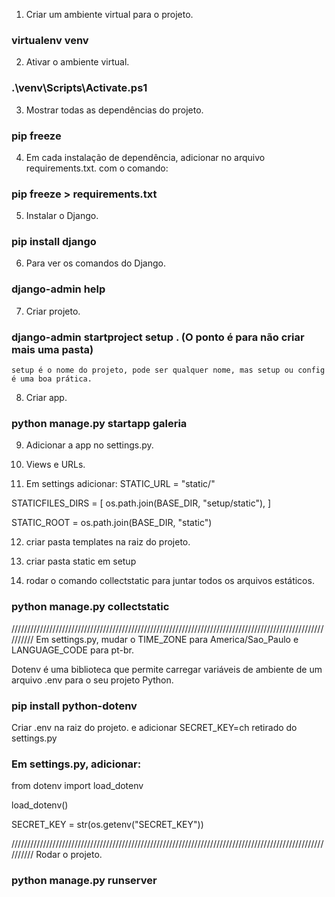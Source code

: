 1. Criar um ambiente virtual para o projeto.
### virtualenv venv

2. Ativar o ambiente virtual.
### .\venv\Scripts\Activate.ps1


3. Mostrar todas as dependências do projeto.
### pip freeze

4. Em cada instalação de dependência, adicionar no arquivo requirements.txt. com o comando:
### pip freeze > requirements.txt

5. Instalar o Django.
### pip install django

6. Para ver os comandos do Django.
### django-admin help 

7. Criar projeto.
### django-admin startproject setup . (O ponto é para não criar mais uma pasta)
    setup é o nome do projeto, pode ser qualquer nome, mas setup ou config é uma boa prática.

8. Criar app.
### python manage.py startapp galeria

9. Adicionar a app no settings.py.

10. Views e URLs.

11. Em settings adicionar:
STATIC_URL = "static/"

STATICFILES_DIRS = [
    os.path.join(BASE_DIR, "setup/static"),
]

STATIC_ROOT = os.path.join(BASE_DIR, "static")

12. criar pasta templates na raiz do projeto.

13. criar pasta static em setup

14. rodar o comando collectstatic para juntar todos os arquivos estáticos.
### python manage.py collectstatic

//////////////////////////////////////////////////////////////////////////////////////////////////////////
Em settings.py, mudar o TIME_ZONE para America/Sao_Paulo e LANGUAGE_CODE para pt-br.

Dotenv é uma biblioteca que permite carregar variáveis de ambiente de um arquivo .env para o seu projeto Python.
### pip install python-dotenv

Criar .env na raiz do projeto.
e adicionar SECRET_KEY=ch retirado do settings.py

### Em settings.py, adicionar:

from dotenv import load_dotenv

load_dotenv()

SECRET_KEY = str(os.getenv("SECRET_KEY"))

//////////////////////////////////////////////////////////////////////////////////////////////////////////
Rodar o projeto.
### python manage.py runserver